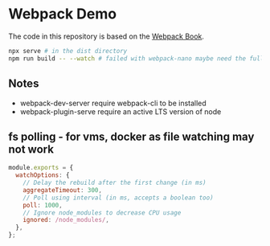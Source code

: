 # Webpack Demo

The code in this repository is based on the
[Webpack Book](https://survivejs.com/webpack).

```bash
npx serve # in the dist directory
npm run build -- --watch # failed with webpack-nano maybe need the full cli
```

## Notes

- webpack-dev-server require webpack-cli to be installed
- webpack-plugin-serve require an active LTS version of node

## fs polling - for vms, docker as file watching may not work

```javascript title="webpack.config.js"
module.exports = {
  watchOptions: {
    // Delay the rebuild after the first change (in ms)
    aggregateTimeout: 300,
    // Poll using interval (in ms, accepts a boolean too)
    poll: 1000,
    // Ignore node_modules to decrease CPU usage
    ignored: /node_modules/,
  },
};
```
